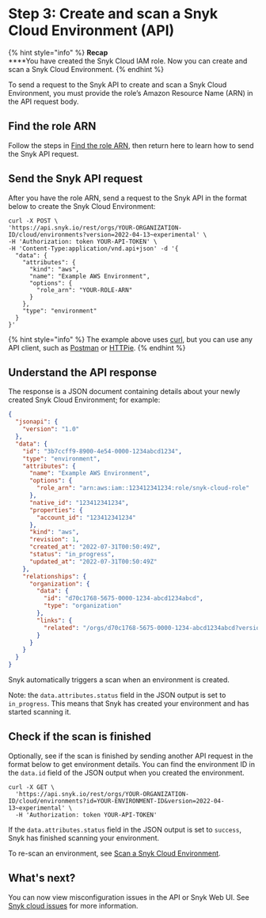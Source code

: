# Step 3: Create and scan a Snyk Cloud Environment (API)

{% hint style="info" %}
**Recap**\
****You have created the Snyk Cloud IAM role. Now you can create and scan a Snyk Cloud Environment.
{% endhint %}

To send a request to the Snyk API to create and scan a Snyk Cloud Environment, you must provide the role’s Amazon Resource Name (ARN) in the API request body.

## Find the role ARN

Follow the steps in [Find the role ARN](../snyk-cloud-for-aws-web-ui/step-3-create-and-scan-a-snyk-cloud-environment-web-ui.md#find-the-role-arn), then return here to learn how to send the Snyk API request.

## Send the Snyk API request

After you have the role ARN, send a request to the Snyk API in the format below to create the Snyk Cloud Environment:

```
curl -X POST \
'https://api.snyk.io/rest/orgs/YOUR-ORGANIZATION-ID/cloud/environments?version=2022-04-13~experimental' \
-H 'Authorization: token YOUR-API-TOKEN' \
-H 'Content-Type:application/vnd.api+json' -d '{
  "data": {
    "attributes": {
      "kind": "aws",
      "name": "Example AWS Environment",
      "options": {
        "role_arn": "YOUR-ROLE-ARN"
      }
    },
    "type": "environment"
  }
}'
```

{% hint style="info" %}
The example above uses [curl](https://curl.se/), but you can use any API client, such as [Postman](https://www.postman.com/) or [HTTPie](https://httpie.io/).
{% endhint %}

## Understand the API response

The response is a JSON document containing details about your newly created Snyk Cloud Environment; for example:

```json
{
  "jsonapi": {
    "version": "1.0"
  },
  "data": {
    "id": "3b7ccff9-8900-4e54-0000-1234abcd1234",
    "type": "environment",
    "attributes": {
      "name": "Example AWS Environment",
      "options": {
        "role_arn": "arn:aws:iam::123412341234:role/snyk-cloud-role"
      },
      "native_id": "123412341234",
      "properties": {
        "account_id": "123412341234"
      },
      "kind": "aws",
      "revision": 1,
      "created_at": "2022-07-31T00:50:49Z",
      "status": "in_progress",
      "updated_at": "2022-07-31T00:50:49Z"
    },
    "relationships": {
      "organization": {
        "data": {
          "id": "d70c1768-5675-0000-1234-abcd1234abcd",
          "type": "organization"
        },
        "links": {
          "related": "/orgs/d70c1768-5675-0000-1234-abcd1234abcd?version=2022-04-13~experimental"
        }
      }
    }
  }
}
```

Snyk automatically triggers a scan when an environment is created.

Note: the `data.attributes.status` field in the JSON output is set to `in_progress`. This means that Snyk has created your environment and has started scanning it.

## Check if the scan is finished

Optionally, see if the scan is finished by sending another API request in the format below to get environment details. You can find the environment ID in the `data.id` field of the JSON output when you created the environment.

```
curl -X GET \
  'https://api.snyk.io/rest/orgs/YOUR-ORGANIZATION-ID/cloud/environments?id=YOUR-ENVIRONMENT-ID&version=2022-04-13~experimental' \
  -H 'Authorization: token YOUR-API-TOKEN'
```

If the `data.attributes.status` field in the JSON output is set to `success`, Snyk has finished scanning your environment.

To re-scan an environment, see [Scan a Snyk Cloud Environment](../../scan-a-snyk-cloud-environment.md).

## What's next?

You can now view misconfiguration issues in the API or Snyk Web UI. See [Snyk cloud issues](../../snyk-cloud-issues/) for more information.
